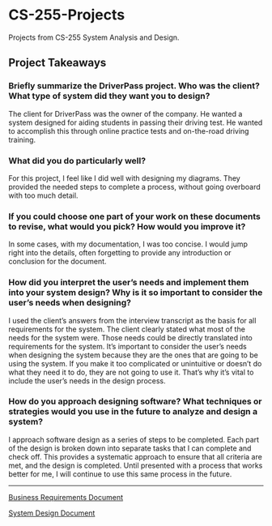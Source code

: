 # CS-255-Projects

Projects from CS-255  System Analysis and Design.

## Project Takeaways

### Briefly summarize the DriverPass project.  Who was the client?  What type of system did they want you to design?

The client for DriverPass was the owner of the company.  He wanted a system designed for aiding students in passing their driving test.  He wanted to accomplish this through online practice tests and on-the-road driving training.

### What did you do particularly well?

For this project, I feel like I did well with designing my diagrams.  They provided the needed steps to complete a process, without going overboard with too much detail.

### If you could choose one part of your work on these documents to revise, what would you pick?  How would you improve it?

In some cases, with my documentation, I was too concise.  I would jump right into the details, often forgetting to provide any introduction or conclusion for the document.

### How did you interpret the user’s needs and implement them into your system design?  Why is it so important to consider the user’s needs when designing?

I used the client’s answers from the interview transcript as the basis for all requirements for the system.  The client clearly stated what most of the needs for the system were.  Those needs could be directly translated into requirements for the system.  It’s important to consider the user’s needs when designing the system because they are the ones that are going to be using the system.  If you make it too complicated or unintuitive or doesn’t do what they need it to do, they are not going to use it.  That’s why it’s vital to include the user’s needs in the design process.

### How do you approach designing software?  What techniques or strategies would you use in the future to analyze and design a system?

I approach software design as a series of steps to be completed.  Each part of the design is broken down into separate tasks that I can complete and check off.  This provides a systematic approach to ensure that all criteria are met, and the design is completed.  Until presented with a process that works better for me, I will continue to use this same process in the future.

---

[Business Requirements Document](../Business%20Requirements%20Document.pdf)

[System Design Document](../System%20Design%20Document.pdf)
